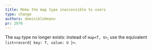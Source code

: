 ```yaml
---
title: Make the map type inaccessible to users
type: change
authors: dominiklohmann
pr: 2976
---
```


The `map` type no longer exists: instead of `map<T, U>`, use the equivalent
`list<record{ key: T, value: U }>`.
